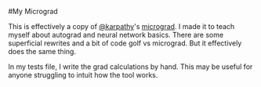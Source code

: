 #My Micrograd

This is effectively a copy of [@karpathy](https://github.com/karpathy)'s [micrograd](https://github.com/karpathy/micrograd). I made it to teach myself about autograd and neural network basics. There are some superficial rewrites and a bit of code golf vs micrograd. But it effectively does the same thing.

In my tests file, I write the grad calculations by hand. This may be useful for anyone struggling to intuit how the tool works.
